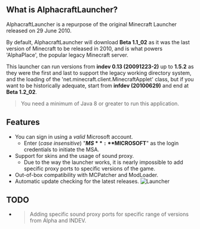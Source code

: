 ## What is AlphacraftLauncher?
AlphacraftLauncher is a repurpose of the original Minecraft Launcher released on 29 June 2010.

By default, AlphacraftLauncher will download **Beta 1.1_02** as it was the last version of Minecraft to be released in 2010, and is what powers 'AlphaPlace', the popular legacy Minecraft server. 

This launcher can run versions from **indev 0.13 (20091223-2)** up to **1.5.2** as they were the first and last to support the legacy working directory system, and the loading of the 'net.minecraft.client.MinecraftApplet' class, but if you want to be historically adequate, start from **infdev (20100629)** and end at **Beta 1.2_02**.

> You need a minimum of Java 8 or greater to run this application.

## Features
- You can sign in using a *valid* Microsoft account.
  - Enter (*case insensitive*) "**$MS**:**$MICROSOFT**" as the login credentials to initiate the MSA.
- Support for skins and the usage of sound proxy.
  - Due to the way the launcher works, it is nearly impossible to add specific proxy ports to specific versions of the game.
- Out-of-box compatibility with MCPatcher and ModLoader.
- Automatic update checking for the latest releases.
![Launcher](https://i.imgur.com/CNB25rv.png)

## TODO
- > Adding specific sound proxy ports for specific range of versions from Alpha and INDEV.

